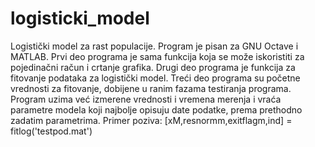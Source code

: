 # logisticki_model
Logistički model za rast populacije.
Program je pisan za GNU Octave i MATLAB.
Prvi deo programa je sama funkcija koja se može iskoristiti za pojedinačni račun i crtanje grafika.
Drugi deo programa je funkcija za fitovanje podataka za logistički model.
Treći deo programa su početne vrednosti za fitovanje, dobijene u ranim fazama testiranja programa.
Program uzima već izmerene vrednosti i vremena merenja i vraća parametre modela koji najbolje opisuju date podatke, prema prethodno zadatim parametrima.
Primer poziva: [xM,resnormm,exitflagm,ind] = fitlog('testpod.mat')
